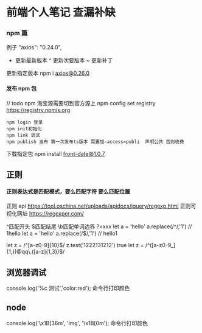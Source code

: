 # 前端个人笔记 查漏补缺

### npm 篇

例子 "axios": "0.24.0",

- 更新最新版本
  ^ 更新次要版本
  ~ 更新补丁

更新指定版本 npm i axios@0.26.0

#### 发布 npm 包

// todo npm 淘宝源需要切到官方源上 npm config set registry https://registry.npmjs.org

    npm login 登录
    npm init初始化
    npm link 调试
    npm publish 发布 第一次发布ts版本 需要加–access=publi  声明公共 否则收费

下载指定包 npm install front-date@1.0.7

## 正则

#### 正则表达式是匹配模式，要么匹配字符 要么匹配位置

正则 api https://tool.oschina.net/uploads/apidocs/jquery/regexp.html
正则可视化网址 https://regexper.com/

^匹配开头 $匹配结尾 \b匹配单词边界 ?=xxx
let a = 'hello'  a.replace(/^/,'1')  // 1hello
let a = 'hello'  a.replace(/$/,'1') // hello1

let z = /^[a-z0-9]{10}$/
z.test('1222131212') true
let z = /^([a-z0-9_]{1,})@qq\.([a-z]{1,3})$/

## 浏览器调试

console.log('%c 测试','color:red'); 命令行打印颜色

## node

console.log('\x1B[36m', 'img', '\x1B[0m'); 命令行打印颜色
